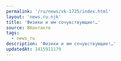```yaml
---
permalink: '/ru/news/vk-1725/index.html'
layout: 'news.ru.njk'
title: 'Физики и им сочувствующие!…'
source: ВКонтакте
tags:
  - news_ru
description: 'Физики и им сочувствующие!…'
updatedAt: 1415911179
---
```


